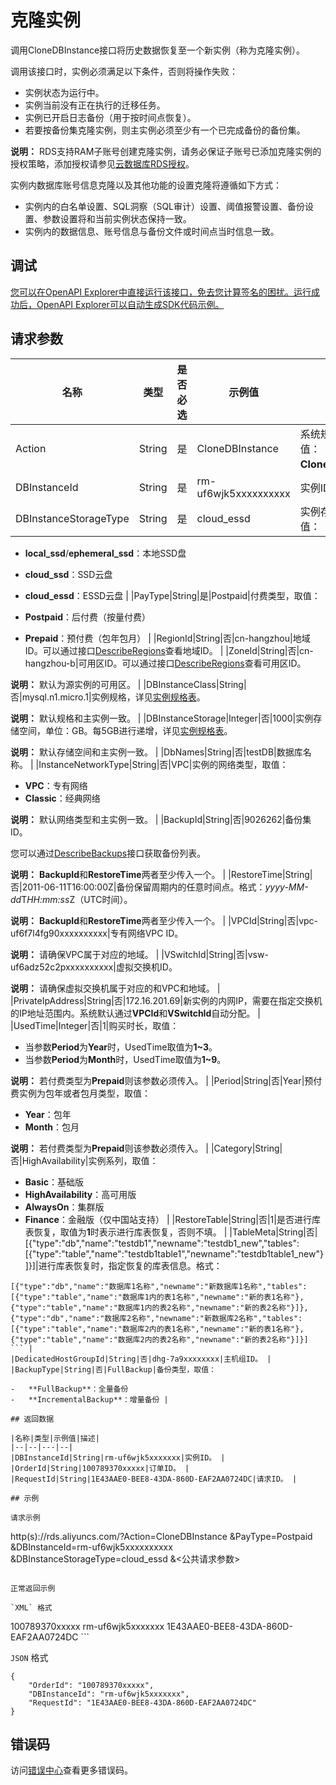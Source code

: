 # 克隆实例

调用CloneDBInstance接口将历史数据恢复至一个新实例（称为克隆实例）。

调用该接口时，实例必须满足以下条件，否则将操作失败：

-   实例状态为运行中。
-   实例当前没有正在执行的迁移任务。
-   实例已开启日志备份（用于按时间点恢复）。
-   若要按备份集克隆实例，则主实例必须至少有一个已完成备份的备份集。

**说明：** RDS支持RAM子账号创建克隆实例，请务必保证子账号已添加克隆实例的授权策略，添加授权请参见[云数据库RDS授权](~~58932~~)。


实例内数据库账号信息克隆以及其他功能的设置克隆将遵循如下方式：

-   实例内的白名单设置、SQL洞察（SQL审计）设置、阈值报警设置、备份设置、参数设置将和当前实例状态保持一致。
-   实例内的数据信息、账号信息与备份文件或时间点当时信息一致。

## 调试

[您可以在OpenAPI Explorer中直接运行该接口，免去您计算签名的困扰。运行成功后，OpenAPI Explorer可以自动生成SDK代码示例。](https://api.aliyun.com/#product=Rds&api=CloneDBInstance&type=RPC&version=2014-08-15)

## 请求参数

|名称|类型|是否必选|示例值|描述|
|--|--|----|---|--|
|Action|String|是|CloneDBInstance|系统规定参数，取值：**CloneDBInstance**。 |
|DBInstanceId|String|是|rm-uf6wjk5xxxxxxxxxx|实例ID。 |
|DBInstanceStorageType|String|是|cloud\_essd|实例存储类型，取值：

 -   **local\_ssd**/**ephemeral\_ssd**：本地SSD盘
-   **cloud\_ssd**：SSD云盘
-   **cloud\_essd**：ESSD云盘 |
|PayType|String|是|Postpaid|付费类型，取值：

 -   **Postpaid**：后付费（按量付费）
-   **Prepaid**：预付费（包年包月） |
|RegionId|String|否|cn-hangzhou|地域ID。可以通过接口[DescribeRegions](~~26243~~)查看地域ID。 |
|ZoneId|String|否|cn-hangzhou-b|可用区ID。可以通过接口[DescribeRegions](~~26243~~)查看可用区ID。

 **说明：** 默认为源实例的可用区。 |
|DBInstanceClass|String|否|mysql.n1.micro.1|实例规格，详见[实例规格表](~~26312~~)。

 **说明：** 默认规格和主实例一致。 |
|DBInstanceStorage|Integer|否|1000|实例存储空间，单位：GB。每5GB进行递增，详见[实例规格表](~~26312~~)。

 **说明：** 默认存储空间和主实例一致。 |
|DbNames|String|否|testDB|数据库名称。 |
|InstanceNetworkType|String|否|VPC|实例的网络类型，取值：

 -   **VPC**：专有网络
-   **Classic**：经典网络

 **说明：** 默认网络类型和主实例一致。 |
|BackupId|String|否|9026262|备份集ID。

 您可以通过[DescribeBackups](~~26273~~)接口获取备份列表。

 **说明：** **BackupId**和**RestoreTime**两者至少传入一个。 |
|RestoreTime|String|否|2011-06-11T16:00:00Z|备份保留周期内的任意时间点。格式：*yyyy-MM-dd*T*HH:mm:ss*Z（UTC时间）。

 **说明：** **BackupId**和**RestoreTime**两者至少传入一个。 |
|VPCId|String|否|vpc-uf6f7l4fg90xxxxxxxxxx|专有网络VPC ID。

 **说明：** 请确保VPC属于对应的地域。 |
|VSwitchId|String|否|vsw-uf6adz52c2pxxxxxxxxxx|虚拟交换机ID。

 **说明：** 请确保虚拟交换机属于对应的和VPC和地域。 |
|PrivateIpAddress|String|否|172.16.201.69|新实例的内网IP，需要在指定交换机的IP地址范围内。系统默认通过**VPCId**和**VSwitchId**自动分配。 |
|UsedTime|Integer|否|1|购买时长，取值：

 -   当参数**Period**为**Year**时，UsedTime取值为**1~3**。
-   当参数**Period**为**Month**时，UsedTime取值为**1~9**。

 **说明：** 若付费类型为**Prepaid**则该参数必须传入。 |
|Period|String|否|Year|预付费实例为包年或者包月类型，取值：

 -   **Year**：包年
-   **Month**：包月

 **说明：** 若付费类型为**Prepaid**则该参数必须传入。 |
|Category|String|否|HighAvailability|实例系列，取值：

 -   **Basic**：基础版
-   **HighAvailability**：高可用版
-   **AlwaysOn**：集群版
-   **Finance**：金融版（仅中国站支持） |
|RestoreTable|String|否|1|是否进行库表恢复，取值为**1**时表示进行库表恢复，否则不填。 |
|TableMeta|String|否|\[\{"type":"db","name":"testdb1","newname":"testdb1\_new","tables":\[\{"type":"table","name":"testdb1table1","newname":"testdb1table1\_new"\}\]\}\]|进行库表恢复时，指定恢复的库表信息。格式：

 ```
[{"type":"db","name":"数据库1名称","newname":"新数据库1名称","tables":[{"type":"table","name":"数据库1内的表1名称","newname":"新的表1名称"},{"type":"table","name":"数据库1内的表2名称","newname":"新的表2名称"}]},{"type":"db","name":"数据库2名称","newname":"新数据库2名称","tables":[{"type":"table","name":"数据库2内的表1名称","newname":"新的表1名称"},{"type":"table","name":"数据库2内的表2名称","newname":"新的表2名称"}]}]
``` |
|DedicatedHostGroupId|String|否|dhg-7a9xxxxxxxx|主机组ID。 |
|BackupType|String|否|FullBackup|备份类型，取值：

 -   **FullBackup**：全量备份
-   **IncrementalBackup**：增量备份 |

## 返回数据

|名称|类型|示例值|描述|
|--|--|---|--|
|DBInstanceId|String|rm-uf6wjk5xxxxxxx|实例ID。 |
|OrderId|String|100789370xxxxx|订单ID。 |
|RequestId|String|1E43AAE0-BEE8-43DA-860D-EAF2AA0724DC|请求ID。 |

## 示例

请求示例

```
http(s)://rds.aliyuncs.com/?Action=CloneDBInstance
&PayType=Postpaid
&DBInstanceId=rm-uf6wjk5xxxxxxxxxx
&DBInstanceStorageType=cloud_essd
&<公共请求参数>
```

正常返回示例

`XML` 格式

```
<CloneDBInstanceResponse>
	  <OrderId>100789370xxxxx</OrderId>
	  <DBInstanceId>rm-uf6wjk5xxxxxxx</DBInstanceId>
	  <RequestId>1E43AAE0-BEE8-43DA-860D-EAF2AA0724DC</RequestId>
</CloneDBInstanceResponse>
```

`JSON` 格式

```
{
    "OrderId": "100789370xxxxx",
    "DBInstanceId": "rm-uf6wjk5xxxxxxx",
    "RequestId": "1E43AAE0-BEE8-43DA-860D-EAF2AA0724DC"
}
```

## 错误码

访问[错误中心](https://error-center.alibabacloud.com/status/product/Rds)查看更多错误码。

